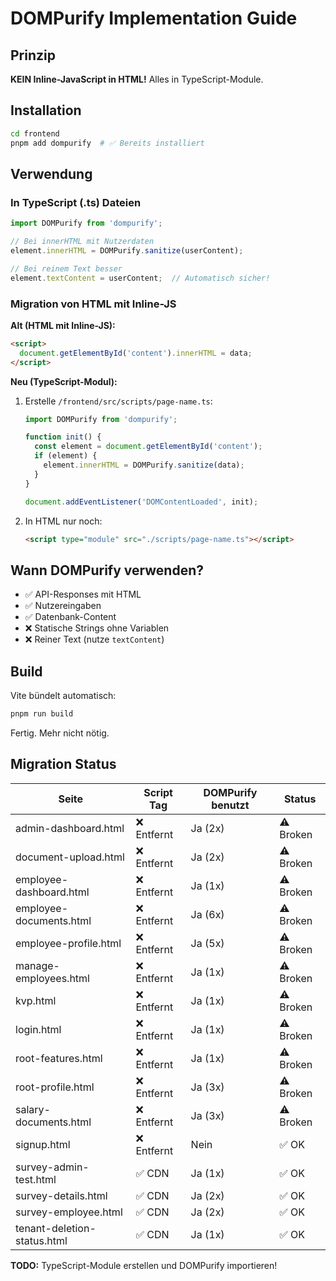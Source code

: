 # DOMPurify Implementation Guide

## Prinzip

**KEIN Inline-JavaScript in HTML!** Alles in TypeScript-Module.

## Installation

```bash
cd frontend
pnpm add dompurify  # ✅ Bereits installiert
```

## Verwendung

### In TypeScript (.ts) Dateien

```typescript
import DOMPurify from 'dompurify';

// Bei innerHTML mit Nutzerdaten
element.innerHTML = DOMPurify.sanitize(userContent);

// Bei reinem Text besser
element.textContent = userContent;  // Automatisch sicher!
```

### Migration von HTML mit Inline-JS

**Alt (HTML mit Inline-JS):**

```html
<script>
  document.getElementById('content').innerHTML = data;
</script>
```

**Neu (TypeScript-Modul):**

1. Erstelle `/frontend/src/scripts/page-name.ts`:

   ```typescript
   import DOMPurify from 'dompurify';

   function init() {
     const element = document.getElementById('content');
     if (element) {
       element.innerHTML = DOMPurify.sanitize(data);
     }
   }

   document.addEventListener('DOMContentLoaded', init);
   ```

2. In HTML nur noch:

   ```html
   <script type="module" src="./scripts/page-name.ts"></script>
   ```

## Wann DOMPurify verwenden?

- ✅ API-Responses mit HTML
- ✅ Nutzereingaben
- ✅ Datenbank-Content
- ❌ Statische Strings ohne Variablen
- ❌ Reiner Text (nutze `textContent`)

## Build

Vite bündelt automatisch:

```bash
pnpm run build
```

Fertig. Mehr nicht nötig.

## Migration Status

| Seite | Script Tag | DOMPurify benutzt | Status |
|-------|------------|-------------------|---------|
| admin-dashboard.html | ❌ Entfernt | Ja (2x) | ⚠️ Broken |
| document-upload.html | ❌ Entfernt | Ja (2x) | ⚠️ Broken |
| employee-dashboard.html | ❌ Entfernt | Ja (1x) | ⚠️ Broken |
| employee-documents.html | ❌ Entfernt | Ja (6x) | ⚠️ Broken |
| employee-profile.html | ❌ Entfernt | Ja (5x) | ⚠️ Broken |
| manage-employees.html | ❌ Entfernt | Ja (1x) | ⚠️ Broken |
| kvp.html | ❌ Entfernt | Ja (1x) | ⚠️ Broken |
| login.html | ❌ Entfernt | Ja (1x) | ⚠️ Broken |
| root-features.html | ❌ Entfernt | Ja (1x) | ⚠️ Broken |
| root-profile.html | ❌ Entfernt | Ja (3x) | ⚠️ Broken |
| salary-documents.html | ❌ Entfernt | Ja (3x) | ⚠️ Broken |
| signup.html | ❌ Entfernt | Nein | ✅ OK |
| survey-admin-test.html | ✅ CDN | Ja (1x) | ✅ OK |
| survey-details.html | ✅ CDN | Ja (2x) | ✅ OK |
| survey-employee.html | ✅ CDN | Ja (2x) | ✅ OK |
| tenant-deletion-status.html | ✅ CDN | Ja (1x) | ✅ OK |

**TODO:** TypeScript-Module erstellen und DOMPurify importieren!

